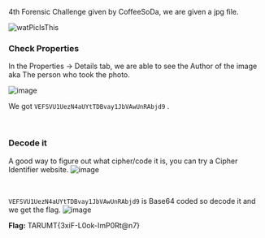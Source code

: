 4th Forensic Challenge given by CoffeeSoDa, we are given a jpg file.

![watPicIsThis](https://github.com/user-attachments/assets/718b48bf-d697-4ee0-adcf-426471f35033)

### **Check Properties**
In the Properties -> Details tab, we are able to see the Author of the image aka The person who took the photo.

![image](https://github.com/user-attachments/assets/e76150df-f2de-4fec-9794-afa3e8b83b8a)



We got `VEFSVU1UezN4aUYtTDBvay1JbVAwUnRAbjd9` .

<br>

### **Decode it**
A good way to figure out what cipher/code it is, you can try a Cipher Identifier website.
![image](https://github.com/user-attachments/assets/bcbae1c7-5dc8-4f9d-b1ff-5788b3110e65)

<br>

`VEFSVU1UezN4aUYtTDBvay1JbVAwUnRAbjd9` is Base64 coded so decode it and we get the flag.
![image](https://github.com/user-attachments/assets/0b20bd45-3f12-4304-860c-1f7691b108a4)

**Flag:** TARUMT{3xiF-L0ok-ImP0Rt@n7}








